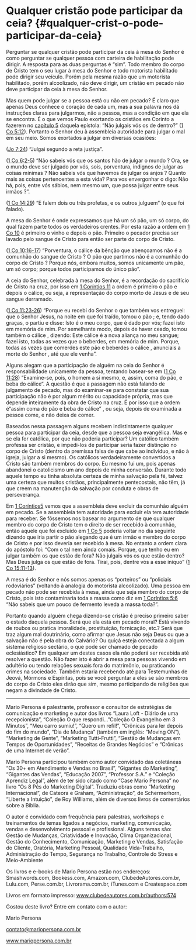 # Qualquer cristão pode participar da ceia? {#qualquer-crist-o-pode-participar-da-ceia}

Perguntar se qualquer cristão pode participar da ceia à mesa do Senhor é como perguntar se qualquer pessoa com carteira de habilitação pode dirigir. A resposta para as duas perguntas é “sim”. Todo membro do corpo de Cristo tem o seu lugar à mesa do Senhor e todo motorista habilitado pode dirigir seu veículo. Porém pela mesma razão que um motorista habilitado, porém alcoolizado, não deve dirigir, um cristão em pecado não deve participar da ceia à mesa do Senhor.

Mas quem pode julgar se a pessoa está ou não em pecado? É claro que apenas Deus conhece o coração de cada um, mas a sua palavra nos dá instruções claras para julgarmos, não a pessoa, mas a condição em que ela se encontra. É o que vemos Paulo exortando os cristãos em Corinto a fazerem no [capítulo 5](http://bibliaonline.com.br/acf/1co/5) daquela epístola: “Não julgais vós os de dentro?” ([1 Co 5:12](http://bibliaonline.com.br/acf/1co/5/12)). Portanto o Senhor deu à assembleia autoridade para julgar o mal em seu meio. Somos exortados a julgar em diversas ocasiões:

([Jo 7:24](http://bibliaonline.com.br/acf/jo/7/24)) “Julgai segundo a reta justiça”.

([1 Co 6:2-5](http://bibliaonline.com.br/acf/1co/6/2-5)) “Não sabeis vós que os santos hão de julgar o mundo ? Ora, se o mundo deve ser julgado por vós, sois, porventura, indignos de julgar as coisas mínimas ? Não sabeis vós que havemos de julgar os anjos ? Quanto mais as coisas pertencentes a esta vida? Para vos envergonhar o digo: Não há, pois, entre vós sábios, nem mesmo um, que possa julgar entre seus irmãos ?”.

([1 Co 14:29](http://bibliaonline.com.br/acf/1co/14/29)) “E falem dois ou três profetas, e os outros julguem“ (o que foi falado).

A mesa do Senhor é onde expressamos que há um só pão, um só corpo, do qual fazem parte todos os verdadeiros crentes. Por esta razão a ordem em [1 Co 10](http://bibliaonline.com.br/acf/1co/10) é primeiro o vinho e depois o pão. Primeiro o pecador precisa ser lavado pelo sangue de Cristo para então ser parte do corpo de Cristo.

([1 Co 10:16-17](http://bibliaonline.com.br/acf/1co/10/16-17)) “Porventura, o cálice da bênção que abençoamos não é a comunhão do sangue de Cristo ? O pão que partimos não é a comunhão do corpo de Cristo ? Porque nós, embora muitos, somos unicamente um pão, um só corpo; porque todos participamos do único pão”.

A ceia do Senhor, celebrada à mesa do Senhor, é a recordação do sacrifício de Cristo na cruz, por isso em [1 Coríntios 11](http://bibliaonline.com.br/acf/1co/11) a ordem é primeiro o pão e depois o cálice, ou seja, a representação do corpo morto de Jesus e de seu sangue derramado.

([1 Co 11:23-26](http://bibliaonline.com.br/acf/1co/11/23-26)) “Porque eu recebi do Senhor o que também vos entreguei: que o Senhor Jesus, na noite em que foi traído, tomou o pão ; e, tendo dado graças, o partiu e disse: Isto é o meu corpo, que é dado por vós; fazei isto em memória de mim. Por semelhante modo, depois de haver ceado, tomou também o cálice , dizendo: Este cálice é a nova aliança no meu sangue; fazei isto, todas as vezes que o beberdes, em memória de mim. Porque, todas as vezes que comerdes este pão e beberdes o cálice , anunciais a morte do Senhor , até que ele venha”.

Alguns alegam que a participação de alguém na ceia do Senhor é responsabilidade unicamente da pessoa, tentando basear-se em ([1 Co 11:28](http://bibliaonline.com.br/acf/1co/11/28)) “Examine-se, pois, o homem a si mesmo, e, assim, coma do pão, e beba do cálice“. A questão é que a passagem não está falando de julgamento de pecado, mas do examinar-se para constatar que sua participação não é por algum mérito ou capacidade própria, mas que depende inteiramente da obra de Cristo na cruz. É por isso que a ordem é“assim coma do pão e beba do cálice” , ou seja, depois de examinada a pessoa come, e não deixa de comer.

Baseados nessa passagem alguns recebem indistintamente qualquer pessoa para participar da ceia, desde que a pessoa seja evangélica. Mas e se ela for católica, por que não poderia participar? Um católico também professa ser cristão, e impedi-los de participar seria fazer distinção no corpo de Cristo (dentro da premissa falsa de que cabe ao indivíduo, e não à igreja, julgar a si mesmo). Os católicos verdadeiramente convertidos a Cristo são também membros do corpo. Eu mesmo fui um, pois apenas abandonei o catolicismo um ano depois de minha conversão. Durante todo aquele tempo eu tinha absoluta certeza de minha salvação pela fé, talvez uma certeza que muitos cristãos, principalmente pentecostais, não têm, já que creem na manutenção da salvação por conduta e obras de perseverança.

Em [1 Coríntios5](http://bibliaonline.com.br/acf/1co/5) vemos que a assembleia deve excluir da comunhão alguém em pecado. Se a assembleia tem autoridade para excluir ela tem autoridade para receber. Se fôssemos nos basear no argumento de que qualquer membro do corpo de Cristo tem o direito de ser recebido à comunhão, então aquele que foi excluído em [1 Co 5](http://bibliaonline.com.br/acf/1co/5) poderia voltar no dia seguinte dizendo que iria partir o pão alegando que é um irmão e membro do corpo de Cristo e por isso deveria ser recebido à mesa. No entanto a ordem clara do apóstolo foi: “Com o tal nem ainda comais. Porque, que tenho eu em julgar também os que estão de fora? Não julgais vós os que estão dentro? Mas Deus julga os que estão de fora. Tirai, pois, dentre vós a esse iníquo” ([1 Co 15:11-13](http://bibliaonline.com.br/acf/1co/15/11-13)).

A mesa é do Senhor e nós somos apenas os “porteiros” ou “policiais rodoviários” (voltando à analogia do motorista alcoolizado). Uma pessoa em pecado não pode ser recebida à mesa, ainda que seja membro do corpo de Cristo, pois isto contaminaria toda a massa como diz em [1 Coríntios 5:6](http://bibliaonline.com.br/acf/1co/5/6) “Não sabeis que um pouco de fermento leveda a massa toda?”.

Portanto quando alguém chega dizendo-se cristão é preciso primeiro saber o estado daquela pessoa. Será que ela está em pecado moral? Está vivendo de roubos ou pratica imoralidade, prostituição, fornicação, etc.? Será que traz algum mal doutrinário, como afirmar que Jesus não seja Deus ou que a salvação não é pela obra do Calvário? Ou quiçá esteja conectada a algum sistema religioso sectário, o que pode ser chamado de pecado eclesiástico? Em qualquer um destes casos ela não poderá ser recebida até resolver a questão. Não fazer isto é abrir a mesa para pessoas vivendo em adultério ou tendo relações sexuais fora do matrimônio, ou praticando crimes na sociedade. Também estaria recebendo até para Testemunhas de Jeová, Mórmons e Espíritas, pois se você perguntar a eles se são membros do corpo de Cristo eles dirão que sim, mesmo participando de religiões que negam a divindade de Cristo.

*****

Mario Persona é palestrante, professor e consultor de estratégias de comunicação e marketing e autor dos livros “Laura Loft - Diário de uma recepcionista”, “Coleção O que respondi...”Coleção O Evangelho em 3 Minutos”, “Meu carro sumiu!”, “Quero um refil!”, “Crônicas para ler depois do fim do mundo”, “Dia de Mudança” (também em inglês: “Moving ON”), “Marketing de Gente”, “Marketing Tutti-Frutti”, “Gestão de Mudanças em Tempos de Oportunidades”, “Receitas de Grandes Negócios” e “Crônicas de uma Internet de verão”.

Mario Persona participou também como autor convidado das coletâneas “Os 30+ em Atendimento e Vendas no Brasil”, “Gigantes do Marketing”, “Gigantes das Vendas”, “Educação 2007”, “Professor S.A.” e “Coleção Aprendiz Legal”, além de ter sido citado como “Case Mario Persona” no livro “Os 8 Pês do Marketing Digital”. Traduziu obras como “Marketing Internacional”, de Cateora e Graham, “Administração”, de Schermerhorn, “Liberte a Intuição”, de Roy Williams, além de diversos livros de comentários sobre a Bíblia.

O autor é convidado com frequência para palestras, workshops e treinamentos de temas ligados a negócios, marketing, comunicação, vendas e desenvolvimento pessoal e profissional. Alguns temas são: Gestão de Mudanças, Criatividade e Inovação, Clima Organizacional, Gestão do Conhecimento, Comunicação, Marketing e Vendas, Satisfação do Cliente, Oratória, Marketing Pessoal, Qualidade Vida-Trabalho, Administração do Tempo, Segurança no Trabalho, Controle do Stress e Meio-Ambiente

Os livros e e-books de Mario Persona estão nos endereços: Smashwords.com, Bookess.com, Amazon.com, ClubedeAutores.com.br, Lulu.com, Perse.com.br, Livrorama.com.br, iTunes.com e Createspace.com

Livros em formato impresso: www.clubedeautores.com.br/authors:574

Gostou deste livro? Entre em contato com o autor:

Mario Persona

contato@mariopersona.com.br

www.mariopersona.com.br